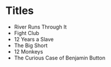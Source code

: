# Titles

* River Runs Through It
* Fight Club
* 12 Years a Slave
* The Big Short
* 12 Monkeys
* The Curious Case of Benjamin Button
